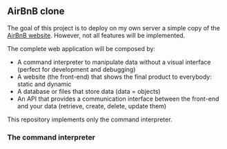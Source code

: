 ## AirBnB clone

The goal of this project is to deploy on my own server a simple copy of the [AirBnB website](https://www.airbnb.com/). However, not all features will be implemented.

The complete web application will be composed by:
- A command interpreter to manipulate data without a visual interface (perfect for development and debugging)
- A website (the front-end) that shows the final product to everybody: static and dynamic
- A database or files that store data (data = objects)
- An API that provides a communication interface between the front-end and your data (retrieve, create, delete, update them)

This repository implements only the command interpreter.

### The command interpreter
